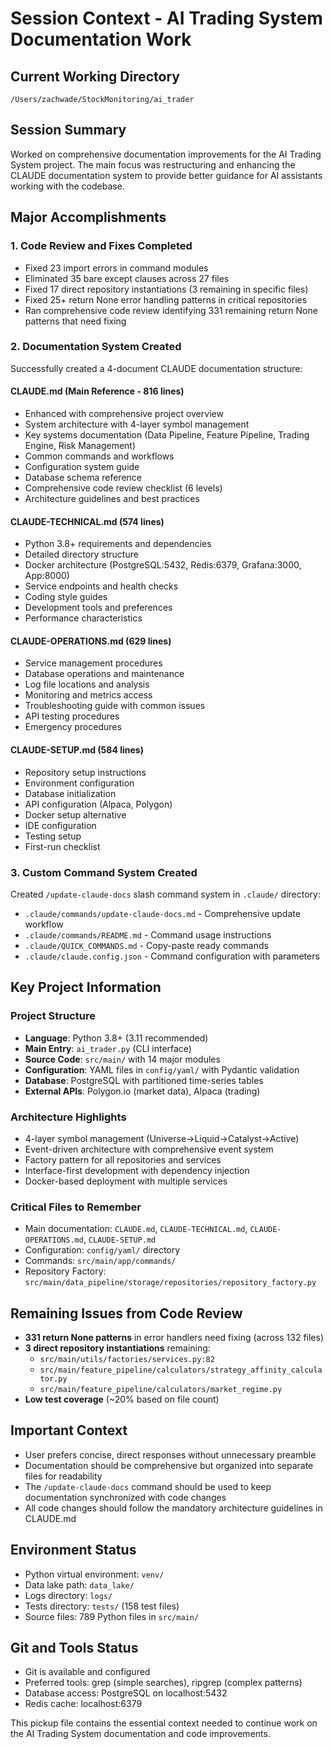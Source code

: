 # Session Context - AI Trading System Documentation Work

## Current Working Directory
`/Users/zachwade/StockMonitoring/ai_trader`

## Session Summary
Worked on comprehensive documentation improvements for the AI Trading System project. The main focus was restructuring and enhancing the CLAUDE documentation system to provide better guidance for AI assistants working with the codebase.

## Major Accomplishments

### 1. Code Review and Fixes Completed
- Fixed 23 import errors in command modules
- Eliminated 35 bare except clauses across 27 files
- Fixed 17 direct repository instantiations (3 remaining in specific files)
- Fixed 25+ return None error handling patterns in critical repositories
- Ran comprehensive code review identifying 331 remaining return None patterns that need fixing

### 2. Documentation System Created
Successfully created a 4-document CLAUDE documentation structure:

#### CLAUDE.md (Main Reference - 816 lines)
- Enhanced with comprehensive project overview
- System architecture with 4-layer symbol management
- Key systems documentation (Data Pipeline, Feature Pipeline, Trading Engine, Risk Management)
- Common commands and workflows
- Configuration system guide
- Database schema reference
- Comprehensive code review checklist (6 levels)
- Architecture guidelines and best practices

#### CLAUDE-TECHNICAL.md (574 lines)
- Python 3.8+ requirements and dependencies
- Detailed directory structure
- Docker architecture (PostgreSQL:5432, Redis:6379, Grafana:3000, App:8000)
- Service endpoints and health checks
- Coding style guides
- Development tools and preferences
- Performance characteristics

#### CLAUDE-OPERATIONS.md (629 lines)
- Service management procedures
- Database operations and maintenance
- Log file locations and analysis
- Monitoring and metrics access
- Troubleshooting guide with common issues
- API testing procedures
- Emergency procedures

#### CLAUDE-SETUP.md (584 lines)
- Repository setup instructions
- Environment configuration
- Database initialization
- API configuration (Alpaca, Polygon)
- Docker setup alternative
- IDE configuration
- Testing setup
- First-run checklist

### 3. Custom Command System Created
Created `/update-claude-docs` slash command system in `.claude/` directory:
- `.claude/commands/update-claude-docs.md` - Comprehensive update workflow
- `.claude/commands/README.md` - Command usage instructions
- `.claude/QUICK_COMMANDS.md` - Copy-paste ready commands
- `.claude/claude.config.json` - Command configuration with parameters

## Key Project Information

### Project Structure
- **Language**: Python 3.8+ (3.11 recommended)
- **Main Entry**: `ai_trader.py` (CLI interface)
- **Source Code**: `src/main/` with 14 major modules
- **Configuration**: YAML files in `config/yaml/` with Pydantic validation
- **Database**: PostgreSQL with partitioned time-series tables
- **External APIs**: Polygon.io (market data), Alpaca (trading)

### Architecture Highlights
- 4-layer symbol management (Universe→Liquid→Catalyst→Active)
- Event-driven architecture with comprehensive event system
- Factory pattern for all repositories and services
- Interface-first development with dependency injection
- Docker-based deployment with multiple services

### Critical Files to Remember
- Main documentation: `CLAUDE.md`, `CLAUDE-TECHNICAL.md`, `CLAUDE-OPERATIONS.md`, `CLAUDE-SETUP.md`
- Configuration: `config/yaml/` directory
- Commands: `src/main/app/commands/`
- Repository Factory: `src/main/data_pipeline/storage/repositories/repository_factory.py`

## Remaining Issues from Code Review
- **331 return None patterns** in error handlers need fixing (across 132 files)
- **3 direct repository instantiations** remaining:
  - `src/main/utils/factories/services.py:82`
  - `src/main/feature_pipeline/calculators/strategy_affinity_calculator.py`
  - `src/main/feature_pipeline/calculators/market_regime.py`
- **Low test coverage** (~20% based on file count)

## Important Context
- User prefers concise, direct responses without unnecessary preamble
- Documentation should be comprehensive but organized into separate files for readability
- The `/update-claude-docs` command should be used to keep documentation synchronized with code changes
- All code changes should follow the mandatory architecture guidelines in CLAUDE.md

## Environment Status
- Python virtual environment: `venv/`
- Data lake path: `data_lake/`
- Logs directory: `logs/`
- Tests directory: `tests/` (158 test files)
- Source files: 789 Python files in `src/main/`

## Git and Tools Status
- Git is available and configured
- Preferred tools: grep (simple searches), ripgrep (complex patterns)
- Database access: PostgreSQL on localhost:5432
- Redis cache: localhost:6379

This pickup file contains the essential context needed to continue work on the AI Trading System documentation and code improvements.